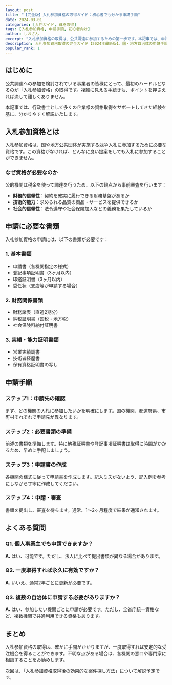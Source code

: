 ```yaml
---
layout: post
title: "【完全版】入札参加資格の取得ガイド：初心者でも分かる申請手順"
date: 2024-03-01
categories: [入門ガイド, 資格取得]
tags: [入札参加資格, 申請手順, 初心者向け]
author: しおさん
excerpt: "入札参加資格の取得は、公共調達に参加するための第一歩です。本記事では、申請に必要な書類から具体的な手順まで、初心者の方でも理解できるよう詳しく解説します。"
description: 入札参加資格取得の完全ガイド【2024年最新版】。国・地方自治体の申請手順、必要書類一覧、納税証明書・登記簿謄本等の取得方法、申請期限、更新手続きまで行政書士が初心者向けに詳しく解説。失敗しない確実な資格取得をサポートします。
popular_rank: 1
---
```


## はじめに

公共調達への参加を検討されている事業者の皆様にとって、最初のハードルとなるのが「入札参加資格」の取得です。複雑に見える手続きも、ポイントを押さえれば決して難しくありません。

本記事では、行政書士として多くの企業様の資格取得をサポートしてきた経験を基に、分かりやすく解説いたします。

## 入札参加資格とは

入札参加資格は、国や地方公共団体が実施する競争入札に参加するために必要な資格です。この資格がなければ、どんなに良い提案をしても入札に参加することができません。

### なぜ資格が必要なのか

公的機関は税金を使って調達を行うため、以下の観点から事前審査を行います：

- **財務的信頼性**：契約を確実に履行できる財務基盤があるか
- **技術的能力**：求められる品質の商品・サービスを提供できるか
- **社会的信頼性**：法令遵守や社会保険加入などの義務を果たしているか

## 申請に必要な書類

入札参加資格の申請には、以下の書類が必要です：

### 1. 基本書類
- 申請書（各機関指定の様式）
- 登記事項証明書（3ヶ月以内）
- 印鑑証明書（3ヶ月以内）
- 委任状（支店等が申請する場合）

### 2. 財務関係書類
- 財務諸表（直近2期分）
- 納税証明書（国税・地方税）
- 社会保険料納付証明書

### 3. 実績・能力証明書類
- 営業実績調書
- 技術者経歴書
- 保有資格証明書の写し

## 申請手順

### ステップ1：申請先の確認
まず、どの機関の入札に参加したいかを明確にします。国の機関、都道府県、市町村それぞれで申請先が異なります。

### ステップ2：必要書類の準備
前述の書類を準備します。特に納税証明書や登記事項証明書は取得に時間がかかるため、早めに手配しましょう。

### ステップ3：申請書の作成
各機関の様式に従って申請書を作成します。記入ミスがないよう、記入例を参考にしながら丁寧に作成してください。

### ステップ4：申請・審査
書類を提出し、審査を待ちます。通常、1〜2ヶ月程度で結果が通知されます。

## よくある質問

### Q1. 個人事業主でも申請できますか？
**A.** はい、可能です。ただし、法人に比べて提出書類が異なる場合があります。

### Q2. 一度取得すれば永久に有効ですか？
**A.** いいえ、通常2年ごとに更新が必要です。

### Q3. 複数の自治体に申請する必要がありますか？
**A.** はい、参加したい機関ごとに申請が必要です。ただし、全省庁統一資格など、複数機関で共通利用できる資格もあります。

## まとめ

入札参加資格の取得は、確かに手間がかかりますが、一度取得すれば安定的な受注機会を得ることができます。不明な点がある場合は、各機関の窓口や専門家に相談することをお勧めします。

次回は、「入札参加資格取得後の効果的な案件探し方法」について解説予定です。